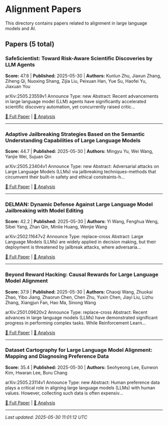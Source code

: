 # Alignment Papers

This directory contains papers related to alignment in large language models and AI.

## Papers (5 total)

### SafeScientist: Toward Risk-Aware Scientific Discoveries by LLM Agents

**Score:** 47.6 | **Published:** 2025-05-30 | **Authors:** Kunlun Zhu, Jiaxun Zhang, Ziheng Qi, Nuoxing Shang, Zijia Liu, Peixuan Han, Yue Su, Haofei Yu, Jiaxuan You

arXiv:2505.23559v1 Announce Type: new 
Abstract: Recent advancements in large language model (LLM) agents have significantly accelerated scientific discovery automation, yet concurrently raised critic...

[📄 Full Paper](https://arxiv.org/abs/2505.23559) | [📝 Analysis](2e12e9f10c33e2a9dbcf638c4a54478f.md)

---

### Adaptive Jailbreaking Strategies Based on the Semantic Understanding Capabilities of Large Language Models

**Score:** 44.7 | **Published:** 2025-05-30 | **Authors:** Mingyu Yu, Wei Wang, Yanjie Wei, Sujuan Qin

arXiv:2505.23404v1 Announce Type: new 
Abstract: Adversarial attacks on Large Language Models (LLMs) via jailbreaking techniques-methods that circumvent their built-in safety and ethical constraints-h...

[📄 Full Paper](https://arxiv.org/abs/2505.23404) | [📝 Analysis](9eae0e3840c724306b1ddc667f7e7745.md)

---

### DELMAN: Dynamic Defense Against Large Language Model Jailbreaking with Model Editing

**Score:** 42.2 | **Published:** 2025-05-30 | **Authors:** Yi Wang, Fenghua Weng, Sibei Yang, Zhan Qin, Minlie Huang, Wenjie Wang

arXiv:2502.11647v2 Announce Type: replace-cross 
Abstract: Large Language Models (LLMs) are widely applied in decision making, but their deployment is threatened by jailbreak attacks, where adversaria...

[📄 Full Paper](https://arxiv.org/abs/2502.11647) | [📝 Analysis](af885fd893f2d38a2a90b5039080b1d9.md)

---

### Beyond Reward Hacking: Causal Rewards for Large Language Model Alignment

**Score:** 37.9 | **Published:** 2025-05-30 | **Authors:** Chaoqi Wang, Zhuokai Zhao, Yibo Jiang, Zhaorun Chen, Chen Zhu, Yuxin Chen, Jiayi Liu, Lizhu Zhang, Xiangjun Fan, Hao Ma, Sinong Wang

arXiv:2501.09620v2 Announce Type: replace-cross 
Abstract: Recent advances in large language models (LLMs) have demonstrated significant progress in performing complex tasks. While Reinforcement Learn...

[📄 Full Paper](https://arxiv.org/abs/2501.09620) | [📝 Analysis](68da58ccb4c0dd5177e46296777c2f85.md)

---

### Dataset Cartography for Large Language Model Alignment: Mapping and Diagnosing Preference Data

**Score:** 35.4 | **Published:** 2025-05-30 | **Authors:** Seohyeong Lee, Eunwon Kim, Hwaran Lee, Buru Chang

arXiv:2505.23114v1 Announce Type: new 
Abstract: Human preference data plays a critical role in aligning large language models (LLMs) with human values. However, collecting such data is often expensiv...

[📄 Full Paper](https://arxiv.org/abs/2505.23114) | [📝 Analysis](27dad59e7ac7e53184138273941c05bf.md)

---


*Last updated: 2025-05-30 11:01:12 UTC*
